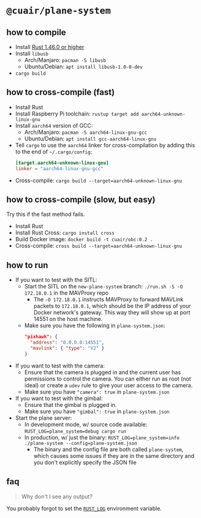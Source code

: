 # `@cuair/plane-system`

## how to compile

- Install [Rust 1.46.0 or higher](https://rustup.rs/)
- Install `libusb`
  - Arch/Manjaro: `pacman -S libusb`
  - Ubuntu/Debian: `apt install libusb-1.0-0-dev`
- `cargo build`

## how to cross-compile (fast)

- Install Rust
- Install Raspberry Pi toolchain: `rustup target add aarch64-unknown-linux-gnu`
- Install `aarch64` version of GCC:
  - Arch/Manjaro: `pacman -S aarch64-linux-gnu-gcc`
  - Ubuntu/Debian: `apt install gcc-aarch64-linux-gnu`
- Tell `cargo` to use the `aarch64` linker for cross-compilation by adding this to the end of `~/.cargo/config`:
  ```toml
  [target.aarch64-unknown-linux-gnu]
  linker = "aarch64-linux-gnu-gcc"
  ```
- Cross-compile: `cargo build --target=aarch64-unknown-linux-gnu`

## how to cross-compile (slow, but easy)
Try this if the fast method fails.

- Install Rust
- Install Rust Cross: `cargo install cross`
- Build Docker image: `docker build -t cuair/obc:0.2 .`
- Cross-compile: `cross build --target=aarch64-unknown-linux-gnu`

## how to run

- If you want to test with the SITL:
  - Start the SITL on the `new-plane-system` branch: `./run.sh -S -O 172.18.0.1` in the MAVProxy repo
    - The `-O 172.18.0.1` instructs MAVProxy to forward MAVLink packets to
      `172.18.0.1`, which should be the IP address of your Docker network's
      gateway. This way they will show up at port 14551 on the host machine.
  - Make sure you have the following in `plane-system.json`:
    ```json
    "pixhawk": {
      "address": "0.0.0.0:14551",
      "mavlink": { "type": "V2" }
    }
    ```
- If you want to test with the camera:
  - Ensure that the camera is plugged in and the current user has permissions to
    control the camera. You can either run as root (not ideal) or create a
    `udev` rule to give your user access to the camera.
  - Make sure you have `"camera": true` in `plane-system.json`
- If you want to test with the gimbal:
  - Ensure that the gimbal is plugged in.
  - Make sure you have `"gimbal": true` in `plane-system.json`
- Start the plane server:
  - In development mode, w/ source code available: `RUST_LOG=plane_system=debug cargo run`
  - In production, w/ just the binary: `RUST_LOG=plane_system=info ./plane-system --config=plane-system.json`
    - The binary and the config file are both called `plane-system`, which
      causes some issues if they are in the same directory and you don't
      explicitly specify the JSON file

## faq

>  Why don't I see any output?

You probably forgot to set the [`RUST_LOG`](https://docs.rs/env_logger/latest/env_logger/) environment variable.
